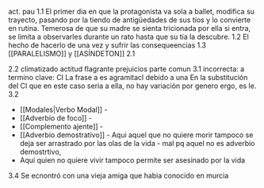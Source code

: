 act. pau 
1.1
	El primer dia en que la protagonista va sola a ballet, modifica su trayecto, pasando por la tiendo de antigüedades de sus tíos y lo convierte en rutina. Temerosa de que su madre se sienta tricionada por ella si entra, se limita a observarles durante un rato hasta que su tia la descubre.
1.2
	El hecho de hacerlo de una vez y sufrir las consequeencias
1.3
	[[PARALELISMO]] y [[ASÍNDETON]]
2.1

2.2
	climatizado
	actitud
	flagrante
	prejuicios
parte comun
3.1
	incorrecta: a
	termino clave: CI
	La frase a es agramitacl debido a una 
	En la substitución del CI que en este caso seria a ella, no hay variación por genero ergo, es le.
3.2
- [[Modales|Verbo Modal]] - 
- [[Adverbio de foco]] - 
- [[Complemento ajente]] - 
- [[Adverbio demostrativo]] - Aqui
	aquel que no quiere morir tampoco se deja ser arrastrado por las olas de la vida - mal pq aquel no es adverbio demostrtivo,
- Aquí quien no quiere vivir tampoco permite ser asesinado por la vida
	
3.4
	Se ecnontró con una vieja amiga que habia conocido en murcia